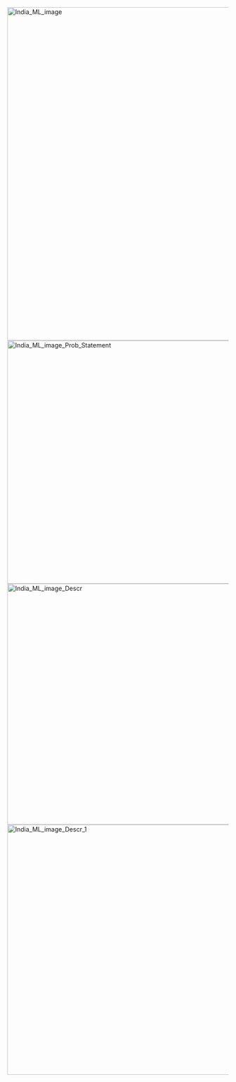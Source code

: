 <img width="758" alt="India_ML_image" src="https://user-images.githubusercontent.com/6191291/63585394-a5575b80-c5bc-11e9-8b82-9b0887f9d448.PNG">

<img width="553" alt="India_ML_image_Prob_Statement" src="https://user-images.githubusercontent.com/6191291/63585601-257dc100-c5bd-11e9-8dda-cce46eeb1ffd.PNG">

<img width="548" alt="India_ML_image_Descr" src="https://user-images.githubusercontent.com/6191291/63585627-34fd0a00-c5bd-11e9-80aa-2664f82d298c.PNG">

<img width="569" alt="India_ML_image_Descr_1" src="https://user-images.githubusercontent.com/6191291/63585650-43e3bc80-c5bd-11e9-8381-ecbaba2c5c71.PNG">



